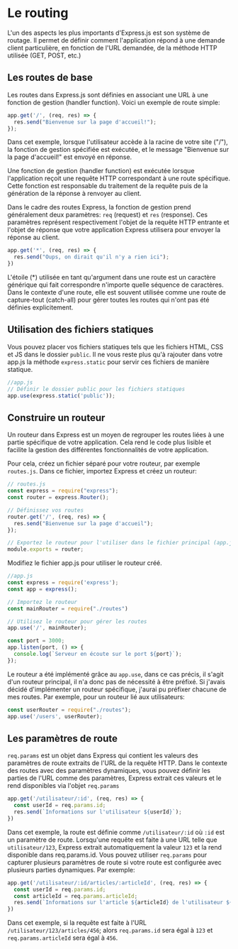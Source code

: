 # Le routing

L'un des aspects les plus importants d'Express.js est son système de routage. Il permet de définir comment l'application répond à une demande client particulière, en fonction de l'URL demandée, de la méthode HTTP utilisée (GET, POST, etc.)

## Les routes de base
Les routes dans Express.js sont définies en associant une URL à une fonction de gestion (handler function). Voici un exemple de route simple:

```js
app.get('/', (req, res) => {
  res.send("Bienvenue sur la page d'accueil!");
});
```
Dans cet exemple, lorsque l'utilisateur accède à la racine de votre site ("/"), la fonction de gestion spécifiée est exécutée, et le message "Bienvenue sur la page d'accueil!" est envoyé en réponse.

Une fonction de gestion (handler function) est exécutée lorsque l'application reçoit une requête HTTP correspondant à une route spécifique. Cette fonction est responsable du traitement de la requête puis de la génération de la réponse à renvoyer au client.

Dans le cadre des routes Express, la fonction de gestion prend généralement deux paramètres: `req` (request) et `res` (response). Ces paramètres représent respectivement l'objet de la requête HTTP entrante et l'objet de réponse que votre application Express utilisera pour envoyer la réponse au client.

```js
app.get('*', (req, res) => {
  res.send("Oups, on dirait qu'il n'y a rien ici");
})
```
L'étoile (*) utilisée en tant qu'argument dans une route est un caractère générique qui fait correspondre n'importe quelle séquence de caractères. Dans le contexte d'une route, elle est souvent utilisée comme une route de capture-tout (catch-all) pour gérer toutes les routes qui n'ont pas été définies explicitement.

## Utilisation des fichiers statiques
Vous pouvez placer vos fichiers statiques tels que les fichiers HTML, CSS et JS dans le dossier `public`. Il ne vous reste plus qu'à rajouter dans votre app.js la méthode `express.static` pour servir ces fichiers de manière statique.

```js
//app.js
// Définir le dossier public pour les fichiers statiques
app.use(express.static('public'));
```

## Construire un routeur
Un routeur dans Express est un moyen de regrouper les routes liées à une partie spécifique de votre application. Cela rend le code plus lisible et facilite la gestion des différentes fonctionnalités de votre application.

Pour cela, créez un fichier séparé pour votre routeur, par exemple `routes.js`. Dans ce fichier, importez Express et créez un routeur:

```js
// routes.js
const express = require("express");
const router = express.Router();

// Définissez vos routes
router.get('/', (req, res) => {
  res.send("Bienvenue sur la page d'accueil");
});

// Exportez le routeur pour l'utiliser dans le fichier principal (app.js)
module.exports = router;
```

Modifiez le fichier app.js pour utiliser le routeur créé.

```js
//app.js
const express = require('express');
const app = express();

// Importez le routeur
const mainRouter = require("./routes")

// Utilisez le routeur pour gérer les routes
app.use('/', mainRouter);

const port = 3000;
app.listen(port, () => {
  console.log(`Serveur en écoute sur le port ${port}`);
});
```

Le routeur a été implémenté grâce au `app.use`, dans ce cas précis, il s'agit d'un routeur principal, il n'a donc pas de nécessité à être préfixé. Si j'avais décidé d'implémenter un routeur spécifique, j'aurai pu préfixer chacune de mes routes. Par exemple, pour un routeur lié aux utilisateurs:
```js
const userRouter = require("./routes");
app.use('/users', userRouter);
```

## Les paramètres de route

`req.params` est un objet dans Express qui contient les valeurs des paramètres de route extraits de l'URL de la requête HTTP. Dans le contexte des routes avec des paramètres dynamiques, vous pouvez définir les parties de l'URL comme des paramètres, Express extrait ces valeurs et le rend disponibles via l'objet `req.params`

```js
app.get('/utilisateur/:id', (req, res) => {
  const userId = req.params.id;
  res.send(`Informations sur l'utilisateur ${userId}`);
})
```
Dans cet exemple, la route est définie comme `/utilisateur/:id` où `:id` est un paramètre de route. Lorsqu'une requête est faite à une URL telle que `utilisateur/123`, Express extrait automatiquement la valeur `123` et la rend disponible dans req.params.id.
Vous pouvez utiliser `req.params` pour capturer plusieurs paramètres de route si votre route est configurée avec plusieurs parties dynamiques. Par exemple:

```js
app.get('/utilisateur/:id/articles/:articleId', (req, res) => {
  const userId = req.params.id;
  const articleId = req.params.articleId;
  res.send(`Informations sur l'article ${articleId} de l'utilisateur ${userId}`);
})
```
Dans cet exemple, si la requête est faite à l'URL `/utilisateur/123/articles/456`; alors `req.params.id` sera égal à `123` et `req.params.articleId` sera égal à `456`.
